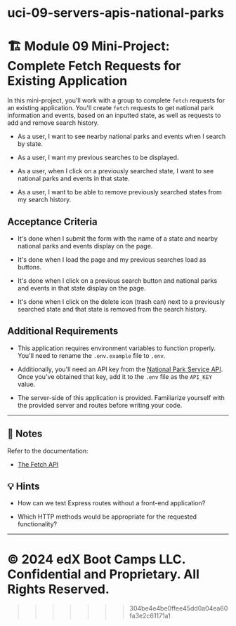 # uci-09-servers-apis-national-parks

# 🏗️ Module 09 Mini-Project: Complete Fetch Requests for Existing Application

In this mini-project, you'll work with a group to complete `fetch` requests for an existing application. You'll create `fetch` requests to get national park information and events, based on an inputted state, as well as requests to add and remove search history.  

* As a user, I want to see nearby national parks and events when I search by state.

* As a user, I want my previous searches to be displayed.

* As a user, when I click on a previously searched state, I want to see national parks and events in that state.

* As a user, I want to be able to remove previously searched states from my search history.  

## Acceptance Criteria

* It's done when I submit the form with the name of a state and nearby national parks and events display on the page.

* It's done when I load the page and my previous searches load as buttons.

* It's done when I click on a previous search button and national parks and events in that state display on the page.

* It's done when I click on the delete icon (trash can) next to a previously searched state and that state is removed from the search history.

## Additional Requirements

* This application requires environment variables to function properly. You'll need to rename the `.env.example` file to `.env`.

* Additionally, you'll need an API key from the [National Park Service API](https://www.nps.gov/subjects/developer/get-started.htm). Once you've obtained that key, add it to the `.env` file as the `API_KEY` value.

* The server-side of this application is provided. Familiarize yourself with the provided server and routes before writing your code.

---

## 📝 Notes

Refer to the documentation:

* [The Fetch API](https://developer.mozilla.org/en-US/docs/Web/API/Fetch_API/Using_Fetch)

## 💡 Hints

* How can we test Express routes without a front-end application?

* Which HTTP methods would be appropriate for the requested functionality?

---
© 2024 edX Boot Camps LLC. Confidential and Proprietary. All Rights Reserved.
=======
>>>>>>> 304be4e4be0ffee45dd0a04ea60fa3e2c61171a1
